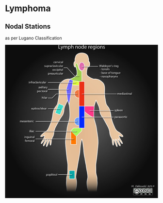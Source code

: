 # Lymphoma 

## Nodal Stations  
as per Lugano Classification  

![Lugano Nodal Stations](images/nodes_Lugano_regions.png)
